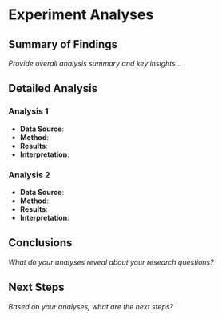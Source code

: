 # Experiment Analyses

## Summary of Findings

*Provide overall analysis summary and key insights...*

## Detailed Analysis

### Analysis 1

* **Data Source**:
* **Method**:
* **Results**:
* **Interpretation**:

### Analysis 2

* **Data Source**:
* **Method**:
* **Results**:
* **Interpretation**:

## Conclusions

*What do your analyses reveal about your research questions?*

## Next Steps

*Based on your analyses, what are the next steps?*